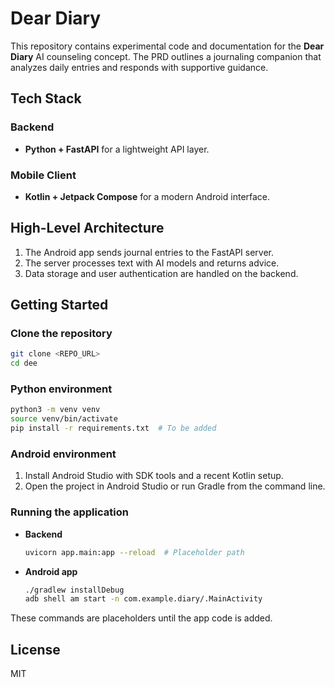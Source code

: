 # Dear Diary

This repository contains experimental code and documentation for the **Dear Diary** AI counseling concept. The PRD outlines a journaling companion that analyzes daily entries and responds with supportive guidance.

## Tech Stack

### Backend
- **Python + FastAPI** for a lightweight API layer.

### Mobile Client
- **Kotlin + Jetpack Compose** for a modern Android interface.

## High-Level Architecture
1. The Android app sends journal entries to the FastAPI server.
2. The server processes text with AI models and returns advice.
3. Data storage and user authentication are handled on the backend.

## Getting Started

### Clone the repository
```bash
git clone <REPO_URL>
cd dee
```

### Python environment
```bash
python3 -m venv venv
source venv/bin/activate
pip install -r requirements.txt  # To be added
```

### Android environment
1. Install Android Studio with SDK tools and a recent Kotlin setup.
2. Open the project in Android Studio or run Gradle from the command line.

### Running the application
- **Backend**
  ```bash
  uvicorn app.main:app --reload  # Placeholder path
  ```
- **Android app**
  ```bash
  ./gradlew installDebug
  adb shell am start -n com.example.diary/.MainActivity
  ```

These commands are placeholders until the app code is added.

## License
MIT
